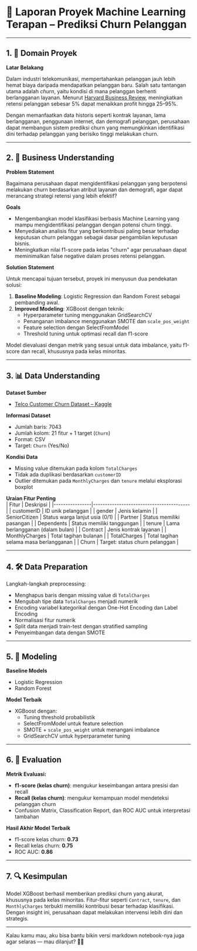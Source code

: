 # 📘 Laporan Proyek Machine Learning Terapan – Prediksi Churn Pelanggan

---

## 1. 🧭 Domain Proyek

**Latar Belakang**

Dalam industri telekomunikasi, mempertahankan pelanggan jauh lebih hemat biaya daripada mendapatkan pelanggan baru. Salah satu tantangan utama adalah *churn*, yaitu kondisi di mana pelanggan berhenti berlangganan layanan. Menurut [Harvard Business Review](https://hbr.org/2014/10/the-value-of-keeping-the-right-customers), meningkatkan retensi pelanggan sebesar 5% dapat menaikkan profit hingga 25–95%.

Dengan memanfaatkan data historis seperti kontrak layanan, lama berlangganan, penggunaan internet, dan demografi pelanggan, perusahaan dapat membangun sistem prediksi churn yang memungkinkan identifikasi dini terhadap pelanggan yang berisiko tinggi melakukan churn.

---

## 2. 💼 Business Understanding

**Problem Statement**

Bagaimana perusahaan dapat mengidentifikasi pelanggan yang berpotensi melakukan churn berdasarkan atribut layanan dan demografi, agar dapat merancang strategi retensi yang lebih efektif?

**Goals**

- Mengembangkan model klasifikasi berbasis Machine Learning yang mampu mengidentifikasi pelanggan dengan potensi churn tinggi.
- Menyediakan analisis fitur yang berkontribusi paling besar terhadap keputusan churn pelanggan sebagai dasar pengambilan keputusan bisnis.
- Meningkatkan nilai f1-score pada kelas "churn" agar perusahaan dapat meminimalkan false negative dalam proses retensi pelanggan.

**Solution Statement**

Untuk mencapai tujuan tersebut, proyek ini menyusun dua pendekatan solusi:

1. **Baseline Modeling**: Logistic Regression dan Random Forest sebagai pembanding awal.
2. **Improved Modeling**: XGBoost dengan teknik:
   - Hyperparameter tuning menggunakan GridSearchCV
   - Penanganan imbalance menggunakan SMOTE dan `scale_pos_weight`
   - Feature selection dengan SelectFromModel
   - Threshold tuning untuk optimasi recall dan f1-score

Model dievaluasi dengan metrik yang sesuai untuk data imbalance, yaitu f1-score dan recall, khususnya pada kelas minoritas.

---

## 3. 📊 Data Understanding

**Dataset Sumber**  
- [Telco Customer Churn Dataset – Kaggle](https://www.kaggle.com/blastchar/telco-customer-churn)

**Informasi Dataset**  
- Jumlah baris: 7043  
- Jumlah kolom: 21 fitur + 1 target (`Churn`)  
- Format: CSV  
- Target: `Churn` (Yes/No)

**Kondisi Data**  
- Missing value ditemukan pada kolom `TotalCharges`  
- Tidak ada duplikasi berdasarkan `customerID`  
- Outlier ditemukan pada `MonthlyCharges` dan `tenure` melalui eksplorasi boxplot

**Uraian Fitur Penting**  
| Fitur           | Deskripsi                              |
|----------------|-----------------------------------------|
| customerID      | ID unik pelanggan                      |
| gender          | Jenis kelamin                          |
| SeniorCitizen   | Status warga lanjut usia (0/1)         |
| Partner         | Status memiliki pasangan               |
| Dependents      | Status memiliki tanggungan             |
| tenure          | Lama berlangganan (dalam bulan)        |
| Contract        | Jenis kontrak layanan                  |
| MonthlyCharges  | Total tagihan bulanan                  |
| TotalCharges    | Total tagihan selama masa berlangganan |
| Churn           | Target: status churn pelanggan         |

---

## 4. 🛠️ Data Preparation

Langkah-langkah preprocessing:

- Menghapus baris dengan missing value di `TotalCharges`
- Mengubah tipe data `TotalCharges` menjadi numerik
- Encoding variabel kategorikal dengan One-Hot Encoding dan Label Encoding
- Normalisasi fitur numerik
- Split data menjadi train-test dengan stratified sampling
- Penyeimbangan data dengan SMOTE

---

## 5. 🧪 Modeling

**Baseline Models**  
- Logistic Regression  
- Random Forest  

**Model Terbaik**  
- XGBoost dengan:
  - Tuning threshold probabilistik
  - SelectFromModel untuk feature selection
  - SMOTE + `scale_pos_weight` untuk menangani imbalance
  - GridSearchCV untuk hyperparameter tuning

---

## 6. 🧾 Evaluation

**Metrik Evaluasi:**

- **f1-score (kelas churn)**: mengukur keseimbangan antara presisi dan recall  
- **Recall (kelas churn)**: mengukur kemampuan model mendeteksi pelanggan churn  
- Confusion Matrix, Classification Report, dan ROC AUC untuk interpretasi tambahan

**Hasil Akhir Model Terbaik**  
- f1-score kelas churn: **0.73**  
- Recall kelas churn: **0.75**  
- ROC AUC: **0.86**

---

## 7. 🔍 Kesimpulan

Model XGBoost berhasil memberikan prediksi churn yang akurat, khususnya pada kelas minoritas. Fitur-fitur seperti `Contract`, `tenure`, dan `MonthlyCharges` terbukti memiliki kontribusi besar terhadap klasifikasi. Dengan insight ini, perusahaan dapat melakukan intervensi lebih dini dan strategis.

---

Kalau kamu mau, aku bisa bantu bikin versi markdown notebook-nya juga agar selaras — mau dilanjut? 🚀📓
